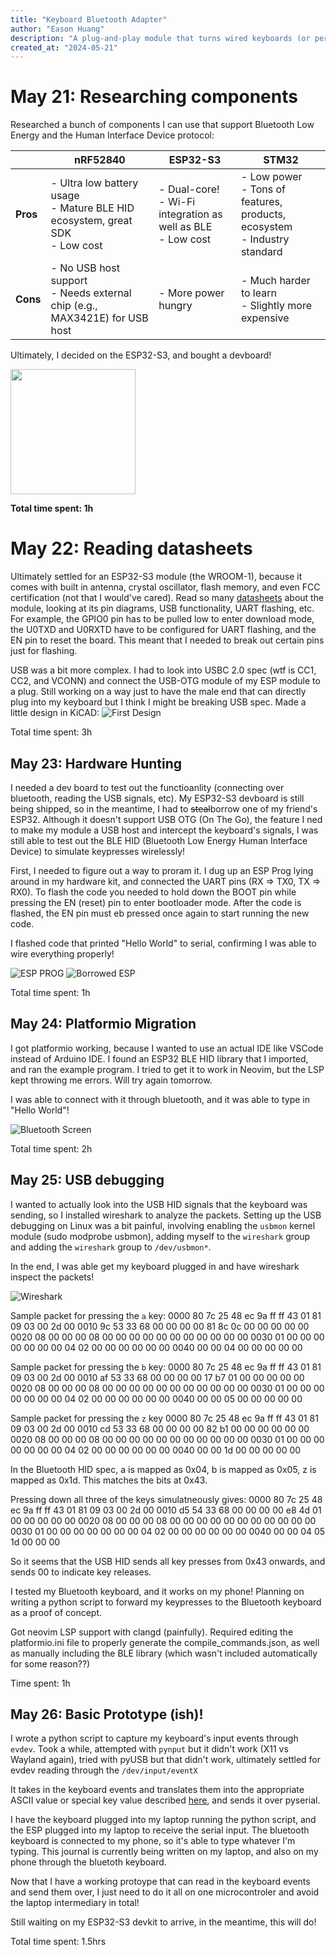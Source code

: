 ```yaml
---
title: "Keyboard Bluetooth Adapter"
author: "Eason Huang"
description: "A plug-and-play module that turns wired keyboards (or peripherals) into bluetooth devices!"
created_at: "2024-05-21"
---
```


# May 21: Researching components

Researched a bunch of components I can use that support Bluetooth Low Energy and the Human Interface Device protocol:

|          | **nRF52840**                                                                         | **ESP32-S3**                                                         | **STM32**                                                                         |
| -------- | ------------------------------------------------------------------------------------ | -------------------------------------------------------------------- | --------------------------------------------------------------------------------- |
| **Pros** | - Ultra low battery usage <br> - Mature BLE HID ecosystem, great SDK <br> - Low cost | - Dual-core! <br> - Wi-Fi integration as well as BLE <br> - Low cost | - Low power <br> - Tons of features, products, ecosystem <br> - Industry standard |
| **Cons** | - No USB host support <br> - Needs external chip (e.g., MAX3421E) for USB host       | - More power hungry                                                  | - Much harder to learn <br> - Slightly more expensive                             |

Ultimately, I decided on the ESP32-S3, and bought a devboard!

<img src="https://m.media-amazon.com/images/I/61w5c+KenUL._AC_SL1500_.jpg" width="200">

**Total time spent: 1h**

# May 22: Reading datasheets

Ultimately settled for an ESP32-S3 module (the WROOM-1), because it comes with built in antenna, crystal oscillator, flash memory, and even FCC certification (not that I would've cared). Read so many [datasheets](https://www.espressif.com/sites/default/files/documentation/esp32-s3-wroom-1_wroom-1u_datasheet_en.pdf) about the module, looking at its pin diagrams, USB functionality, UART flashing, etc. For example, the GPIO0 pin has to be pulled low to enter download mode, the U0TXD and U0RXTD have to be configured for UART flashing, and the EN pin to reset the board. This meant that I needed to break out certain pins just for flashing.

USB was a bit more complex. I had to look into USBC 2.0 spec (wtf is CC1, CC2, and VCONN) and connect the USB-OTG module of my ESP module to a plug. Still working on a way just to have the male end that can directly plug into my keyboard but I think I might be breaking USB spec.
Made a little design in KiCAD:
![First Design](./images/first_design.png)

Total time spent: 3h

## May 23: Hardware Hunting

I needed a dev board to test out the functioanlity (connecting over bluetooth, reading the USB signals, etc). My ESP32-S3 devboard is still being shipped, so in the meantime, I had to ~~steal~~borrow one of my friend's ESP32. Although it doesn't support USB OTG (On The Go), the feature I ned to make my module a USB host and intercept the keyboard's signals, I was still able to test out the BLE HID (Bluetooth Low Energy Human Interface Device) to simulate keypresses wirelessly!

First, I needed to figure out a way to proram it. I dug up an ESP Prog lying around in my hardware kit, and connected the UART pins (RX => TX0, TX => RX0). To flash the code you needed to hold down the BOOT pin while pressing the EN (reset) pin to enter bootloader mode. After the code is flashed, the EN pin must eb pressed once again to start running the new code.

I flashed code that printed "Hello World" to serial, confirming I was able to wire everything properly!

![ESP PROG](./images/ESP-Prog.JPG)
![Borrowed ESP](./images/ESP32-devkit.JPG)

Total time spent: 1h

## May 24: Platformio Migration

I got platformio working, because I wanted to use an actual IDE like VSCode instead of Arduino IDE. I found an ESP32 BLE HID library that I imported, and ran the example program. I tried to get it to work in Neovim, but the LSP kept throwing me errors. Will try again tomorrow.

I was able to connect with it through bluetooth, and it was able to type in "Hello World"!

![Bluetooth Screen](./images/bluetooth_screen.png)

Total time spent: 2h

## May 25: USB debugging

I wanted to actually look into the USB HID signals that the keyboard was sending, so I installed wireshark to analyze the packets. Setting up the USB debugging on Linux was a bit painful, involving enabling the `usbmon` kernel module (sudo modprobe usbmon), adding myself to the `wireshark` group and adding the `wireshark` group to `/dev/usbmon*`.

In the end, I was able get my keyboard plugged in and have wireshark inspect the packets!

![Wireshark](./images/wireshark.png)

Sample packet for pressing the `a` key:
0000   80 7c 25 48 ec 9a ff ff 43 01 81 09 03 00 2d 00
0010   9c 53 33 68 00 00 00 00 81 8c 0c 00 00 00 00 00
0020   08 00 00 00 08 00 00 00 00 00 00 00 00 00 00 00
0030   01 00 00 00 00 00 00 00 04 02 00 00 00 00 00 00
0040   00 00 04 00 00 00 00 00

Sample packet for pressing the `b` key:
0000   80 7c 25 48 ec 9a ff ff 43 01 81 09 03 00 2d 00
0010   af 53 33 68 00 00 00 00 17 b7 01 00 00 00 00 00
0020   08 00 00 00 08 00 00 00 00 00 00 00 00 00 00 00
0030   01 00 00 00 00 00 00 00 04 02 00 00 00 00 00 00
0040   00 00 05 00 00 00 00 00

Sample packet for pressing the `z` key
0000   80 7c 25 48 ec 9a ff ff 43 01 81 09 03 00 2d 00
0010   cd 53 33 68 00 00 00 00 82 b1 00 00 00 00 00 00
0020   08 00 00 00 08 00 00 00 00 00 00 00 00 00 00 00
0030   01 00 00 00 00 00 00 00 04 02 00 00 00 00 00 00
0040   00 00 1d 00 00 00 00 00

In the Bluetooth HID spec, a is mapped as 0x04, b is mapped as 0x05, z is mapped as 0x1d. This matches the bits at 0x43.

Pressing down all three of the keys simulatneously gives:
0000   80 7c 25 48 ec 9a ff ff 43 01 81 09 03 00 2d 00
0010   d5 54 33 68 00 00 00 00 e8 4d 01 00 00 00 00 00
0020   08 00 00 00 08 00 00 00 00 00 00 00 00 00 00 00
0030   01 00 00 00 00 00 00 00 04 02 00 00 00 00 00 00
0040   00 00 04 05 1d 00 00 00

So it seems that the USB HID sends all key presses from 0x43 onwards, and sends 00 to indicate key releases.

I tested my Bluetooth keyboard, and it works on my phone! Planning on writing a python script to forward my keypresses to the Bluetooth keyboard as a proof of concept.

Got neovim LSP support with clangd (painfully). Required editing the platformio.ini file to properly generate the compile_commands.json, as well as manually including the BLE library (which wasn't included automatically for some reason??)

Time spent: 1h

## May 26: Basic Prototype (ish)!

I wrote a python script to capture my keyboard's input events through `evdev`. Took a while, attempted with `pynput` but it didn't work (X11 vs Wayland again), tried with pyUSB but that didn't work, ultimately settled for evdev reading through the `/dev/input/eventX`

It takes in the keyboard events and translates them into the appropriate ASCII value or special key value described [here](https://docs.arduino.cc/language-reference/en/functions/usb/Keyboard/keyboardModifiers/), and sends it over pyserial. 

I have the keyboard plugged into my laptop running the python script, and the ESP plugged into my laptop to receive the serial input. The bluetooth keyboard is connected to my phone, so it's able to type whatever I'm typing. This journal is currently being written on my laptop, and also on my phone through the bluetoth keyboard.

Now that I have a working protoype that can read in the keyboard events and send them over, I just need to do it all on one microcontroler and avoid the laptop intermediary in total!

Still waiting on my ESP32-S3 devkit to arrive, in the meantime, this will do!

Total time spent: 1.5hrs
